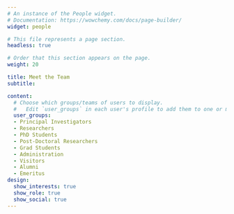```yaml
---
# An instance of the People widget.
# Documentation: https://wowchemy.com/docs/page-builder/
widget: people

# This file represents a page section.
headless: true

# Order that this section appears on the page.
weight: 20

title: Meet the Team
subtitle:

content:
  # Choose which groups/teams of users to display.
  #   Edit `user_groups` in each user's profile to add them to one or more of these groups.
  user_groups:
  - Principal Investigators
  - Researchers
  - PhD Students
  - Post-Doctoral Researchers
  - Grad Students
  - Administration
  - Visitors
  - Alumni
  - Emeritus
design:
  show_interests: true
  show_role: true
  show_social: true
---
```

